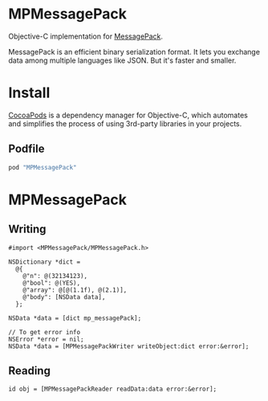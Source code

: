 MPMessagePack
===========

Objective-C implementation for [MessagePack](http://msgpack.org/). 

MessagePack is an efficient binary serialization format. It lets you exchange data among multiple languages like JSON. But it's faster and smaller.

# Install

[CocoaPods](http://cocoapods.org) is a dependency manager for Objective-C, which automates and simplifies the process of using 3rd-party libraries in your projects.

## Podfile

```ruby
pod "MPMessagePack"
```

# MPMessagePack

## Writing

```objc
#import <MPMessagePack/MPMessagePack.h>

NSDictionary *dict =
  @{
    @"n": @(32134123),
    @"bool": @(YES),
    @"array": @[@(1.1f), @(2.1)],
    @"body": [NSData data],
  };

NSData *data = [dict mp_messagePack];

// To get error info
NSError *error = nil;
NSData *data = [MPMessagePackWriter writeObject:dict error:&error];
```

## Reading

```objc
id obj = [MPMessagePackReader readData:data error:&error];
```

